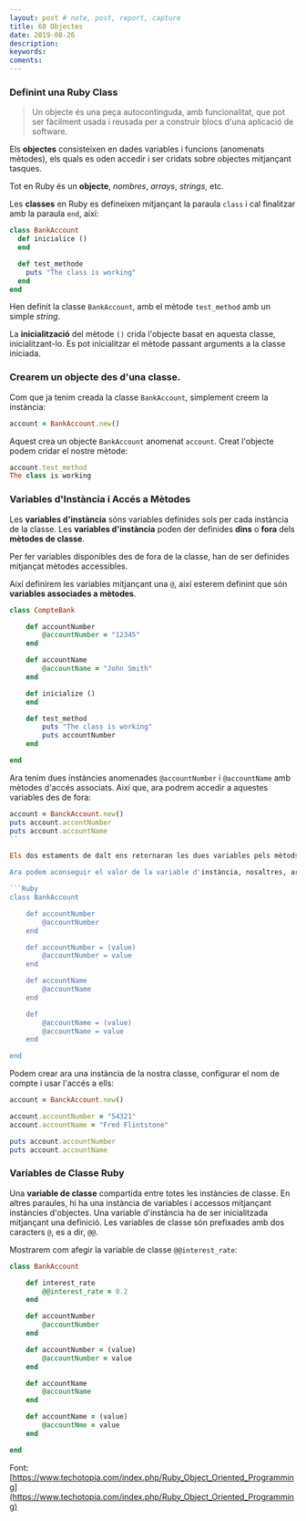 ```yaml
---
layout: post # note, post, report, capture
title: 68 Objectes
date: 2019-08-26
description: 
keywords: 
coments: 
---
```


### Definint una **Ruby Class**

> Un objecte és una peça autocontinguda, amb funcionalitat, que pot ser fàcilment usada i reusada per a construir blocs d'una aplicació de software.

Els **objectes** consisteixen en dades variables i funcions (anomenats mètodes), els quals es oden accedir i ser cridats sobre objectes mitjançant tasques.

Tot en Ruby és un **objecte**, *nombres*, *arrays*, *strings*, etc.

Les **classes** en Ruby es defineixen mitjançant la paraula `class` i cal finalitzar amb la paraula `end`, així:

```Ruby
class BankAccount
  def inicialice ()
  end

  def test_methode
    puts "The class is working"
  end
end
```

Hen definit la classe `BankAccount`, amb el mètode `test_method` amb un simple *string*.

La **inicialització** del mètode `()` crida l'objecte basat en aquesta classe, inicialitzant-lo. Es pot inicialitzar el mètode passant arguments a la classe iniciada.

### Crearem un **objecte** des d'una **classe**.

Com que ja tenim creada la classe `BankAccount`, simplement creem la instància:

```Ruby
account = BankAccount.new()
```

Aquest crea un objecte `BankAccount` anomenat `account`. Creat l'objecte podem cridar el nostre mètode:

```Ruby
account.test_method
The class is working
```

### Variables d'Instància i Accés a Mètodes ###

Les **variables d'instància** sóns variables definides sols per cada instància de la classe. Les **variables d'instància** poden der definides **dins** o **fora** dels **mètodes de classe**.

Per fer variables disponibles des de fora de la classe, han de ser definides mitjançat mètodes accessibles.

Així definirem les variables mitjançant una `@`, així esterem definint que són **variables associades a mètodes**.

```Ruby
class CompteBank

	def accountNumber
		@accountNumber = "12345"
	end

	def accountName
		@accountName = "John Smith"
	end

	def inicialize ()
	end

	def test_method
		puts "The class is working"
		puts accountNumber
	end

end
```

Ara tenim dues instàncies anomenades `@accountNumber` i `@accountName` amb mètodes d'accés associats. Així que, ara podrem accedir a aquestes variables des de fora:

```Ruby
account = BanckAccount.new()
puts account.accontNumber
puts account.accountName
``

Els dos estaments de dalt ens retornaran les dues variables pels mètods d'accés, en aquest cas: `12345` i `John Smith` respectivament.

Ara podem aconseguir el valor de la variable d'instància, nosaltres, ara necessitem retornar als mètodes d'accés de manera que configurem el valor de la variable d'instància. Una maera de fer-ho és configurar els mètodes. Netejarem la classe `BankAccount`, així que establirem les dues variables d'instància així:

```Ruby
class BankAccount

	def accountNumber
		@accountNumber
	end

	def accountNumber = (value)
		@accountNumber = value
	end

	def accountName
		@accountName
	end

	def
		@accountName = (value)
		@accountName = value
	end

end
```

Podem crear ara una instància de la nostra classe, configurar el nom de compte i usar l'accés a ells:

```Ruby
account = BanckAccount.new()

account.accountNumber = "54321"
account.accountName = "Fred Flintstone"

puts account.accountNumber
puts account.accountName
```

### Variables de Classe Ruby ###

Una **variable de classe** compartida entre totes les instàncies de classe. En altres paraules, hi ha una instància de variables i accessos mitjançant instàncies d'objectes. Una variable d'instància ha de ser inicialitzada mitjançant una definició. Les variables de classe són prefixades amb dos caracters `@`, es a dir, `@@`.

Mostrarem com afegir la variable de classe `@@interest_rate`:

```Ruby
class BankAccount

	def interest_rate
		@@interest_rate = 0.2
	end

	def accountNumber
		@accountNumber
	end

	def accountNumber = (value)
		@accountNumber = value
	end

	def accountName
		@accountName
	end

	def accountName = (value)
		@accountNme = value
	end

end
```


Font: [https://www.techotopia.com/index.php/Ruby_Object_Oriented_Programming](https://www.techotopia.com/index.php/Ruby_Object_Oriented_Programming)
